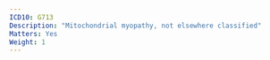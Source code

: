 ```yaml
---
ICD10: G713
Description: "Mitochondrial myopathy, not elsewhere classified"
Matters: Yes
Weight: 1
---
```


